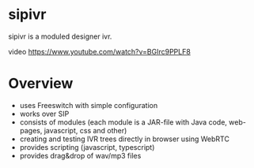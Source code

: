 # sipivr
sipivr is a moduled designer ivr.

video https://www.youtube.com/watch?v=BGIrc9PPLF8

# Overview
- uses Freeswitch with simple configuration
- works over SIP
- consists of modules (each module is a JAR-file with Java code, web-pages, javascript, css and other)
- creating and testing IVR trees directly in browser using WebRTC
- provides scripting (javascript, typescript)
- provides drag&drop of wav/mp3 files
